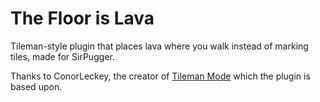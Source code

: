 # The Floor is Lava

Tileman-style plugin that places lava where you walk instead of marking tiles, made for SirPugger.

Thanks to ConorLeckey, the creator of [Tileman Mode](https://github.com/ConorLeckey/Tileman-Mode) which the plugin is based upon.
